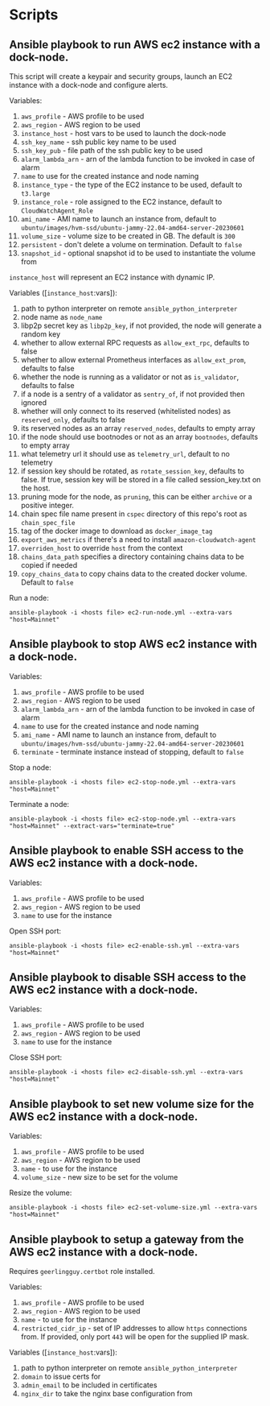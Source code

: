 # Scripts

## Ansible playbook to run AWS ec2 instance with a dock-node.

This script will create a keypair and security groups, launch an EC2 instance with a dock-node and configure alerts.

Variables:

1. `aws_profile` - AWS profile to be used
2. `aws_region` - AWS region to be used
3. `instance_host` - host vars to be used to launch the dock-node
4. `ssh_key_name` - ssh public key name to be used
5. `ssh_key_pub` - file path of the ssh public key to be used
6. `alarm_lambda_arn` - arn of the lambda function to be invoked in case of alarm
7. `name` to use for the created instance and node naming
8. `instance_type` - the type of the EC2 instance to be used, default to `t3.large`
9. `instance_role` - role assigned to the EC2 instance, default to `CloudWatchAgent_Role`
10. `ami_name` - AMI name to launch an instance from, default to `ubuntu/images/hvm-ssd/ubuntu-jammy-22.04-amd64-server-20230601`
11. `volume_size` - volume size to be created in GB. The default is `300`
12. `persistent` - don't delete a volume on termination. Default to `false`
13. `snapshot_id` - optional snapshot id to be used to instantiate the volume from

`instance_host` will represent an EC2 instance with dynamic IP.

Variables ([`instance_host`:vars]):

1. path to python interpreter on remote `ansible_python_interpreter`
2. node name as `node_name`
3. libp2p secret key as `libp2p_key`, if not provided, the node will generate a random key
4. whether to allow external RPC requests as `allow_ext_rpc`, defaults to false
5. whether to allow external Prometheus interfaces as `allow_ext_prom`, defaults to false
6. whether the node is running as a validator or not as `is_validator`, defaults to false
7. if a node is a sentry of a validator as `sentry_of`, if not provided then ignored
8. whether will only connect to its reserved (whitelisted nodes) as `reserved_only`, defaults to false
9. its reserved nodes as an array `reserved_nodes`, defaults to empty array
10. if the node should use bootnodes or not as an array `bootnodes`, defaults to empty array
11. what telemetry url it should use as `telemetry_url`, default to no telemetry
12. if session key should be rotated, as `rotate_session_key`, defaults to false. If true, session key will be stored 
in a file called session_key.txt on the host.
13. pruning mode for the node, as `pruning`, this can be either `archive` or a positive integer.
14. chain spec file name present in `cspec` directory of this repo's root as `chain_spec_file`
15. tag of the docker image to download as `docker_image_tag`
16. `export_aws_metrics` if there's a need to install `amazon-cloudwatch-agent`
17. `overriden_host` to override `host` from the context
18. `chains_data_path` specifies a directory containing chains data to be copied if needed
19. `copy_chains_data` to copy chains data to the created docker volume. Default to `false`

Run a node:

```
ansible-playbook -i <hosts file> ec2-run-node.yml --extra-vars "host=Mainnet"
```

## Ansible playbook to stop AWS ec2 instance with a dock-node.

Variables:
1. `aws_profile` - AWS profile to be used
2. `aws_region` - AWS region to be used
3. `alarm_lambda_arn` - arn of the lambda function to be invoked in case of alarm
4. `name` to use for the created instance and node naming
5. `ami_name` - AMI name to launch an instance from, default to `ubuntu/images/hvm-ssd/ubuntu-jammy-22.04-amd64-server-20230601`
6. `terminate` - terminate instance instead of stopping, default to `false`

Stop a node:

```
ansible-playbook -i <hosts file> ec2-stop-node.yml --extra-vars "host=Mainnet"
```

Terminate a node:

```
ansible-playbook -i <hosts file> ec2-stop-node.yml --extra-vars "host=Mainnet" --extract-vars="terminate=true"
```

## Ansible playbook to enable SSH access to the AWS ec2 instance with a dock-node.

Variables:
1. `aws_profile` - AWS profile to be used
2. `aws_region` - AWS region to be used
3. `name` to use for the instance

Open SSH port:

```
ansible-playbook -i <hosts file> ec2-enable-ssh.yml --extra-vars "host=Mainnet"
```

## Ansible playbook to disable SSH access to the AWS ec2 instance with a dock-node.

Variables:
1. `aws_profile` - AWS profile to be used
2. `aws_region` - AWS region to be used
3. `name` to use for the instance

Close SSH port:

```
ansible-playbook -i <hosts file> ec2-disable-ssh.yml --extra-vars "host=Mainnet"
```

## Ansible playbook to set new volume size for the AWS ec2 instance with a dock-node.

Variables:
1. `aws_profile` - AWS profile to be used
2. `aws_region` - AWS region to be used
3. `name` - to use for the instance
4. `volume_size` - new size to be set for the volume

Resize the volume:

```
ansible-playbook -i <hosts file> ec2-set-volume-size.yml --extra-vars "host=Mainnet"
```


## Ansible playbook to setup a gateway from the AWS ec2 instance with a dock-node.

Requires `geerlingguy.certbot` role installed.

Variables:

1. `aws_profile` - AWS profile to be used
2. `aws_region` - AWS region to be used
3. `name` - to use for the instance
4. `restricted_cidr_ip` - set of IP addresses to allow `https` connections from. If provided, only port `443` will be open for the supplied IP mask.

Variables ([`instance_host`:vars]):

1. path to python interpreter on remote `ansible_python_interpreter`
2. `domain` to issue certs for
3. `admin_email` to be included in certificates
4. `nginx_dir` to take the nginx base configuration from